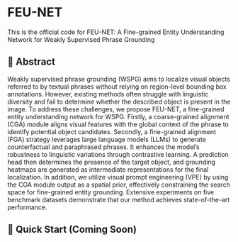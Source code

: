# FEU-NET
This is the official code for FEU-NET: A Fine-grained Entity Understanding Network for Weakly Supervised Phrase Grounding


## 📄 Abstract

Weakly supervised phrase grounding (WSPG) aims to localize visual objects referred to by textual phrases without relying on region-level bounding box annotations. However, existing methods often struggle with linguistic diversity and fail to determine whether the described object is present in the image. To address these challenges, we propose FEU-NET, a fine-grained entity understanding network for WSPG. Firstly, a coarse-grained alignment (CGA) module aligns visual features with the global context of the phrase to identify potential object candidates. Secondly, a fine-grained alignment (FGA) strategy leverages large language models (LLMs) to generate counterfactual and paraphrased phrases. It enhances the model’s robustness to linguistic variations through contrastive learning. A prediction head then determines the presence of the target object, and grounding heatmaps are generated as intermediate representations for the final localization. In addition, we utilize visual prompt engineering (VPE) by using the CGA module output as a spatial prior, effectively constraining the search space for fine-grained entity grounding. Extensive experiments on five benchmark datasets demonstrate that our method achieves state-of-the-art performance.


## 🚀 Quick Start (Coming Soon)
